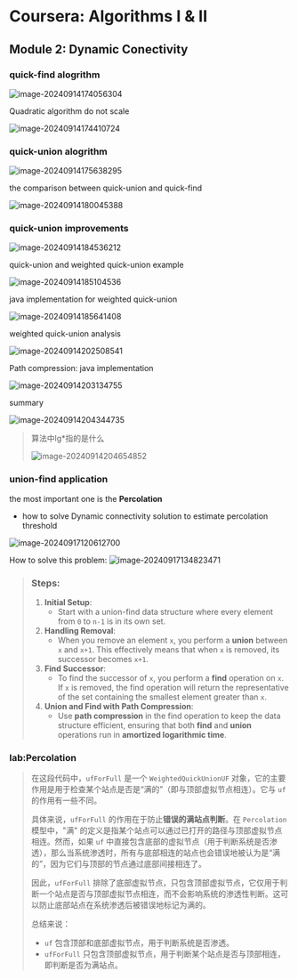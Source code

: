 # Coursera: Algorithms I & II

## Module 2: Dynamic Conectivity

### quick-find alogrithm

![image-20240914174056304](https://cdn.jsdelivr.net/gh/Lingjie-wang/picture@main/image/202409141740375.png)

Quadratic algorithm do not scale

![image-20240914174410724](https://cdn.jsdelivr.net/gh/Lingjie-wang/picture@main/image/202409141744758.png)

### quick-union alogrithm

![image-20240914175638295](https://cdn.jsdelivr.net/gh/Lingjie-wang/picture@main/image/202409141756355.png)

the comparison between quick-union and quick-find

![image-20240914180045388](https://cdn.jsdelivr.net/gh/Lingjie-wang/picture@main/image/202409141800428.png) 

### quick-union improvements

![image-20240914184536212](https://cdn.jsdelivr.net/gh/Lingjie-wang/picture@main/image/202409141845324.png)

quick-union and weighted quick-union example

![image-20240914185104536](https://cdn.jsdelivr.net/gh/Lingjie-wang/picture@main/image/202409141851589.png)

java implementation for weighted quick-union

![image-20240914185641408](https://cdn.jsdelivr.net/gh/Lingjie-wang/picture@main/image/202409141856506.png)

weighted quick-union analysis

![image-20240914202508541](https://cdn.jsdelivr.net/gh/Lingjie-wang/picture@main/image/202409142025685.png)

Path compression: java implementation

![image-20240914203134755](https://cdn.jsdelivr.net/gh/Lingjie-wang/picture@main/image/202409142031801.png)

summary

![image-20240914204344735](https://cdn.jsdelivr.net/gh/Lingjie-wang/picture@main/image/202409142043787.png)

> 算法中lg*指的是什么
>
> ![image-20240914204654852](https://cdn.jsdelivr.net/gh/Lingjie-wang/picture@main/image/202409142046890.png)

### union-find application

the most important one is the **Percolation**

- how to  solve Dynamic connectivity solution to estimate percolation threshold

![image-20240917120612700](https://cdn.jsdelivr.net/gh/Lingjie-wang/picture@main/image/202409171206787.png)

How to solve this problem:
![image-20240917134823471](https://cdn.jsdelivr.net/gh/Lingjie-wang/picture@main/image/202409171348623.png)

> ### Steps:
>
> 1. **Initial Setup**:
>    - Start with a union-find data structure where every element from `0` to `n-1` is in its own set.
> 2. **Handling Removal**:
>    - When you remove an element `x`, you perform a **union** between `x` and `x+1`. This effectively means that when `x` is removed, its successor becomes `x+1`.
> 3. **Find Successor**:
>    - To find the successor of `x`, you perform a **find** operation on `x`. If `x` is removed, the find operation will return the representative of the set containing the smallest element greater than `x`.
> 4. **Union and Find with Path Compression**:
>    - Use **path compression** in the find operation to keep the data structure efficient, ensuring that both **find** and **union** operations run in **amortized logarithmic time**.

### lab:Percolation

> 在这段代码中，`ufForFull` 是一个 `WeightedQuickUnionUF` 对象，它的主要作用是用于检查某个站点是否是“满的”（即与顶部虚拟节点相连）。它与 `uf` 的作用有一些不同。
>
> 具体来说，`ufForFull` 的作用在于防止**错误的满站点判断**。在 `Percolation` 模型中，"满" 的定义是指某个站点可以通过已打开的路径与顶部虚拟节点相连。然而，如果 `uf` 中直接包含底部的虚拟节点（用于判断系统是否渗透），那么当系统渗透时，所有与底部相连的站点也会错误地被认为是“满的”，因为它们与顶部的节点通过底部间接相连了。
>
> 因此，`ufForFull` 排除了底部虚拟节点，只包含顶部虚拟节点，它仅用于判断一个站点是否与顶部虚拟节点相连，而不会影响系统的渗透性判断。这可以防止底部站点在系统渗透后被错误地标记为满的。
>
> 总结来说：
> - `uf` 包含顶部和底部虚拟节点，用于判断系统是否渗透。
> - `ufForFull` 只包含顶部虚拟节点，用于判断某个站点是否与顶部相连，即判断是否为满站点。